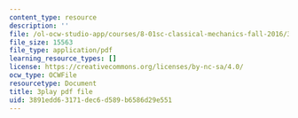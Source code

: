 ```yaml
---
content_type: resource
description: ''
file: /ol-ocw-studio-app/courses/8-01sc-classical-mechanics-fall-2016/3891edd63171dec6d589b6586d29e551_CsHQ35j_1kY.pdf
file_size: 15563
file_type: application/pdf
learning_resource_types: []
license: https://creativecommons.org/licenses/by-nc-sa/4.0/
ocw_type: OCWFile
resourcetype: Document
title: 3play pdf file
uid: 3891edd6-3171-dec6-d589-b6586d29e551
---
```

